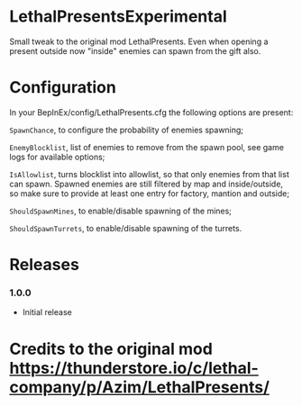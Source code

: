 # LethalPresentsExperimental
Small tweak to the original mod LethalPresents. Even when opening a present outside now "inside" enemies can spawn from the gift also.

# Configuration
In your BepInEx/config/LethalPresents.cfg the following options are present:

`SpawnChance`, to configure the probability of enemies spawning;

`EnemyBlocklist`, list of enemies to remove from the spawn pool, see game logs for available options;

`IsAllowlist`, turns blocklist into allowlist, so that only enemies from that list can spawn. Spawned enemies are still filtered by map and inside/outside, so make sure to provide at least one entry for factory, mantion and outside;

`ShouldSpawnMines`, to enable/disable spawning of the mines;

`ShouldSpawnTurrets`, to enable/disable spawning of the turrets.

# Releases

### 1.0.0
* Initial release

# Credits to the original mod https://thunderstore.io/c/lethal-company/p/Azim/LethalPresents/